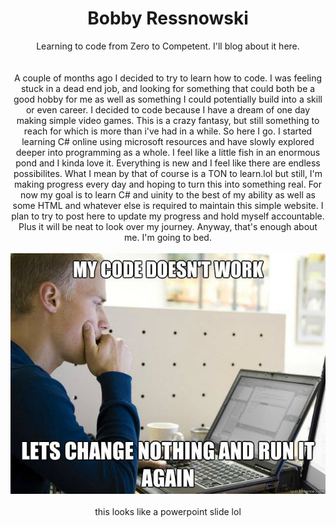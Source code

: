 <html>
<head>
<style>
body{ background-image:url(wallpaper-mania.com_High_resolution_wallpaper_background_ID_77700372477.jpg)}
</style>

<header class="masthead" style="(wallpaper-mania.com_High_resolution_wallpaper_background_ID_77700372477.jpg)">
  
  <header class="masthead">
    <div class="overlay"></div>
    <div class="container">
      <div class="row">
        <div class="col-lg-8 col-md-10 mx-auto">
          <div class="page-heading">
            <h1>Bobby Ressnowski</h1>
</div>

<body>              
Learning to code from Zero to Competent. I'll blog about it here. 
<br/>
<br/>
<br/>
A couple of months ago I decided to try to learn how to code. I was feeling stuck in a dead end job, and looking for something that could both be a good hobby for me as well as something I could potentially build into a skill or even career. I decided to code because I have a dream of one day making simple video games. This is a crazy fantasy, but still something to reach for which is more than i've had in a while. So here I go. I started learning C# online using microsoft resources and have slowly explored deeper into programming as a whole. I feel like a little fish in an enormous pond and I kinda love it. Everything is new and I feel like there are endless possibilites. What I mean by that of course is a TON to learn.lol but still, I'm making progress every day and hoping to turn this into something real. For now my goal is to learn C# and uinity to the best of my ability as well as some HTML and whatever else is required to maintain this simple website. I plan to try to post here to update my progress and hold myself accountable. Plus it will be neat to look over my journey. Anyway, that's enough about me. I'm going to bed.
<br/>
<br/>
<img src="codememe1.jpg">
<br/>
<br/>
this looks like a powerpoint slide lol
</body>


</head>
</html>

